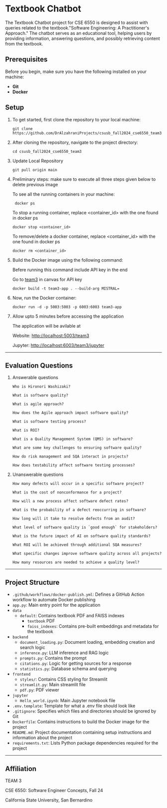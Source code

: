 
# Textbook Chatbot 

The Textbook Chatbot project for CSE 6550 is designed to assist with queries related to the textbook."Software Engineering: A Practitioner's Approach." The chatbot serves as an educational tool, helping users by providing information, answering questions, and possibly retrieving content from the textbook.

## Prerequisites
Before you begin, make sure you have the following installed on your machine:
- **Git**
- **Docker**

## Setup

1. To get started, first clone the repository to your local machine:
   ```
   git clone https://github.com/DrAlzahraniProjects/csusb_fall2024_cse6550_team3.git
   ```

2. After cloning the repository, navigate to the project directory:
   ```
   cd csusb_fall2024_cse6550_team3
   ```

3. Update Local Repository
   ```
   git pull origin main
   ```

4. Preliminary steps: make sure to execute all three steps given below to delete previous image

   To see all the running containers in your machine: 
   ```
    docker ps
   ```
  
   To stop a running container, replace <container_id> with the one found in docker ps
   ```
   docker stop <container_id>
   ```

   To remove/delete a docker container, replace <container_id> with the one found in docker ps
   ```
   docker rm <container_id>
   ```

5. Build the Docker image using the following command:

   Befere running this command include API key in the end 

   Go to [team3](https://csusb.instructure.com/courses/43192/discussion_topics/419698) in canvas for API key
   
   ```
   docker build -t team3-app . --build-arg MISTRAL=
   ```
6. Now, run the Docker container:
 
   ```
   docker run -d -p 5003:5003 -p 6003:6003 team3-app
   ```

7. Allow upto 5 minutes before accessing the application
    
   The application will be avilable at
  
    Website: [http://localhost:5003/team3](http://localhost:5003/team3)
   
    Jupyter: [http://localhost:6003/team3/jupyter](http://localhost:6003/team3/jupyter)

---

## Evaluation Questions

1. Answerable questions

   ```
   Who is Hironori Washizaki?
   ```
   ```
   What is software quality?
   ```
   ```
   What is agile approach?
   ```
   ```
   How does the Agile approach impact software quality?
   ```
   ```
   What is software testing process?
   ```
   ```
   What is ROI?
   ```
   ```
   What is a Quality Management System (QMS) in software?
   ```
   ```
   What are some key challenges to ensuring software quality?
   ```
   ```
   How do risk management and SQA interact in projects?
   ```
   ```
   How does testability affect software testing processes?
   ```

2. Unanswerable questions
   
   ```
   How many defects will occur in a specific software project?
   ```
   ```
   What is the cost of nonconformance for a project?
   ```
   ```
   How will a new process affect software defect rates?
   ```
   ```
   What is the probability of a defect reoccurring in software?
   ```
   ```
   How long will it take to resolve defects from an audit?
   ```
   ```
   What level of software quality is `good enough` for stakeholders?
   ```
   ```
   What is the future impact of AI on software quality standards?
   ```
   ```
   What ROI will be achieved through additional SQA measures?
   ```
   ```
   What specific changes improve software quality across all projects?
   ```
   ```
   How many resources are needed to achieve a quality level?
   ```
   
---
## Project Structure

- `.github/workflows/docker-publish.yml`: Defines a GitHub Action workflow to automate Docker publishing
- `app.py`: Main entry point for the application
- `data`
	- `default`: Contains textbook PDF and FAISS indexes
		- `textbook` PDF
		- `faiss_indexes`: Contains pre-built embeddings and metadata for the textbook
- `backend`
	- `document_loading.py`: Document loading, embedding creation and search logic
	- `inference.py`: LLM inference and RAG logic
	- `prompts.py`: Contains the prompt
	- `citations.py`: Logic for getting sources for a response
	- `statistics.py`: Database schema and querying
- `frontend`
	- `styles/`: Contains CSS styling for Streamlit
	- `streamlit.py`: Main streamlit file
	- `pdf.py`: PDF viewer
- `jupyter`
	- `Hello_world.ipynb`: Main Jupyter notebook file
- `.env.template`: Template for what a .env file should look like
- `.gitignore`: Specifies which files and directories should be ignored by Git
- `Dockerfile`: Contains instructions to build the Docker image for the project
- `README.md`: Project documentation containing setup instructions and information about the project
- `requirements.txt`: Lists Python package dependencies required for the project

---

## Affiliation

TEAM 3

CSE 6550: Software Engineer Concepts, Fall 24

California State University, San Bernardino
